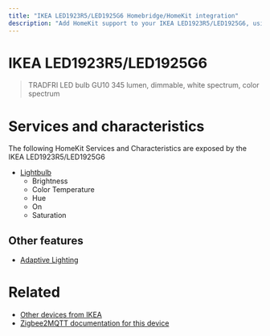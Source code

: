 ```yaml
---
title: "IKEA LED1923R5/LED1925G6 Homebridge/HomeKit integration"
description: "Add HomeKit support to your IKEA LED1923R5/LED1925G6, using Homebridge, Zigbee2MQTT and homebridge-z2m."
---
```

<!---
This file has been GENERATED using src/docgen/docgen.ts
DO NOT EDIT THIS FILE MANUALLY!
-->
# IKEA LED1923R5/LED1925G6
> TRADFRI LED bulb GU10 345 lumen, dimmable, white spectrum, color spectrum


# Services and characteristics
The following HomeKit Services and Characteristics are exposed by
the IKEA LED1923R5/LED1925G6

* [Lightbulb](../../light.md)
  * Brightness
  * Color Temperature
  * Hue
  * On
  * Saturation

## Other features
* [Adaptive Lighting](../../light.md)

# Related
* [Other devices from IKEA](../index.md#ikea)
* [Zigbee2MQTT documentation for this device](https://www.zigbee2mqtt.io/devices/LED1923R5_LED1925G6.html)
